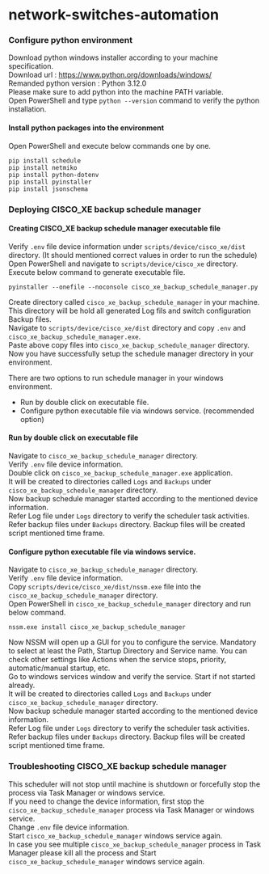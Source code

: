 # network-switches-automation

### Configure python environment
Download python windows installer according to your machine specification.<br>
Download url : https://www.python.org/downloads/windows/ <br>
Remanded python version : Python 3.12.0 <br>
Please make sure to add python into the machine PATH variable.<br>
Open PowerShell and type `python --version` command to verify the python installation.<br>

#### Install python packages into the environment
Open PowerShell and execute below commands one by one.
```
pip install schedule
pip install netmiko
pip install python-dotenv
pip install pyinstaller
pip install jsonschema
```

### Deploying CISCO_XE backup schedule manager


#### Creating CISCO_XE backup schedule manager executable file

Verify `.env` file device information under `scripts/device/cisco_xe/dist` directory. (It should mentioned correct values in order to run the schedule)<br>
Open PowerShell and navigate to `scripts/device/cisco_xe` directory.<br>
Execute below command to generate executable file.
```
pyinstaller --onefile --noconsole cisco_xe_backup_schedule_manager.py
```
Create directory called `cisco_xe_backup_schedule_manager` in your machine.<br>
This directory will be hold all generated Log fils and switch configuration Backup files.<br>
Navigate to `scripts/device/cisco_xe/dist` directory and copy `.env` and `cisco_xe_backup_schedule_manager.exe`. <br>
Paste above copy files into `cisco_xe_backup_schedule_manager` directory.<br>
Now you have successfully setup the schedule manager directory in your environment.<br>

There are two options to run schedule manager in your windows environment.<br>
- Run by double click on executable file.
- Configure python executable file via windows service. (recommended option)

#### Run by double click on executable file

Navigate to `cisco_xe_backup_schedule_manager` directory.<br>
Verify `.env` file device information.<br>
Double click on `cisco_xe_backup_schedule_manager.exe` application.<br>
It will be created to directories called `Logs` and `Backups` under `cisco_xe_backup_schedule_manager` directory.<br>
Now backup schedule manager started according to the mentioned device information.<br>
Refer Log file under `Logs` directory to verify the scheduler task activities.<br>
Refer backup files under `Backups` directory. Backup files will be created script mentioned time frame.<br>

#### Configure python executable file via windows service.

Navigate to `cisco_xe_backup_schedule_manager` directory.<br>
Verify `.env` file device information.<br>
Copy `scripts/device/cisco_xe/dist/nssm.exe` file into the `cisco_xe_backup_schedule_manager` directory.<br>
Open PowerShell in `cisco_xe_backup_schedule_manager` directory and run below command.<br>
```
nssm.exe install cisco_xe_backup_schedule_manager
```
Now NSSM will open up a GUI for you to configure the service. Mandatory to select at least the Path, Startup Directory and Service name. You can check other settings like Actions when the service stops, priority, automatic/manual startup, etc.<br>
Go to windows services window and verify the service. Start if not started already.<br>
It will be created to directories called `Logs` and `Backups` under `cisco_xe_backup_schedule_manager` directory.<br>
Now backup schedule manager started according to the mentioned device information.<br>
Refer Log file under `Logs` directory to verify the scheduler task activities.<br>
Refer backup files under `Backups` directory. Backup files will be created script mentioned time frame.<br>

### Troubleshooting  CISCO_XE backup schedule manager

This scheduler will not stop until machine is shutdown or forcefully stop the process via Task Manager or windows service.<br>
If you need to change the device information, first stop the `cisco_xe_backup_schedule_manager` process via Task Manager or windows service.<br>
Change `.env` file device information.<br>
Start `cisco_xe_backup_schedule_manager` windows service again.<br>
In case you see multiple `cisco_xe_backup_schedule_manager` process in Task Manager please kill all the process and Start `cisco_xe_backup_schedule_manager` windows service again.<br>
